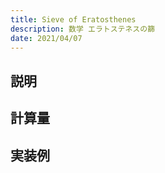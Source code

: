 ```yaml
---
title: Sieve of Eratosthenes
description: 数学 エラトステネスの篩
date: 2021/04/07
---
```


## 説明

## 計算量

## 実装例

```cpp import=/assets/Library/math/sieve.cpp
```
